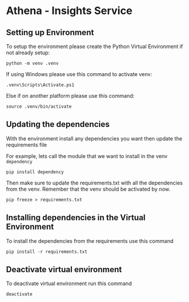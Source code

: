 # Athena - Insights Service

## Setting up Environment

To setup the environment please create the Python Virtual Environment if not already setup:
```
python -m venv .venv
```
If using Windows please use this command to activate venv:
```
.venv\Scripts\Activate.ps1
```
Else if on another platform please use this command:
```
source .venv/bin/activate
```
## Updating the dependencies

With the environment install any dependencies you want then update the requirements file

For example, lets call the module that we want to install in the venv ``dependency``
```
pip install dependency
```
Then make sure to update the requirements.txt with all the dependencies from the venv. Remember that the venv should be activated by now. 
```
pip freeze > requirements.txt
```
## Installing dependencies in the Virtual Environment

To install the dependencies from the requirements use this command
```
pip install -r requirements.txt
```

## Deactivate virtual environment
To deactivate virtual environment run this command
```
deactivate
```